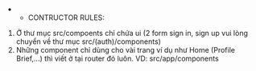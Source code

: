 - - CONTRUCTOR RULES:

1. Ở thư mục src/compoents chỉ chứa ui (2 form sign in, sign up vui lòng chuyển về thư mục src/(auth)/components)
2. Những component chỉ dùng cho vài trang ví dụ như Home (Profile Brief,...) thì viết ở tại router đó luôn. VD: src/app/components
